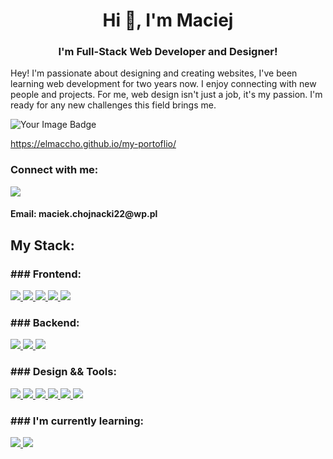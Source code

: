 <h1 align="center">Hi 👋, I'm Maciej</h1>
<h3 align="center">I'm Full-Stack Web Developer and Designer!</h3>
<p align="left">
Hey! I'm passionate about designing and creating websites, I've been learning web development for two years now. I enjoy connecting with new people and projects. For me, web design isn't just a job, it's my passion. I'm ready for any new challenges this field brings me.  
</p>

<img src="https://tryhackme-badges.s3.amazonaws.com/elmaccho35.png" alt="Your Image Badge" />

https://elmaccho.github.io/my-portoflio/

<h3 align="left">Connect with me:</h3>

<p align="left">
    <a href="https://www.facebook.com/eeeeeeee1234567890/">
        <img src="https://img.shields.io/badge/Facebook-%231877F2.svg?style=for-the-badge&logo=Facebook&logoColor=white">
      </a>
<h4>Email: maciek.chojnacki22@wp.pl</h4>
</p>

<h2 align="left">My Stack:</h2>
<p align="left"> 
<h3>### Frontend:</h3>
<a href="https://img.shields.io/badge/html5-%23E34F26.svg?style=for-the-badge&logo=html5&logoColor=white">
    <img src="https://img.shields.io/badge/html5-%23E34F26.svg?style=for-the-badge&logo=html5&logoColor=white">
  </a>
<a href="https://img.shields.io/badge/css3-%231572B6.svg?style=for-the-badge&logo=css3&logoColor=whitee">
    <img src="https://img.shields.io/badge/css3-%231572B6.svg?style=for-the-badge&logo=css3&logoColor=white">
  </a>
<a href="https://img.shields.io/badge/javascript-%23323330.svg?style=for-the-badge&logo=javascript&logoColor=%23F7DF1E">
    <img src="https://img.shields.io/badge/javascript-%23323330.svg?style=for-the-badge&logo=javascript&logoColor=%23F7DF1E">
  </a>
<a href="https://img.shields.io/badge/bootstrap-%238511FA.svg?style=for-the-badge&logo=bootstrap&logoColor=white">
    <img src="https://img.shields.io/badge/bootstrap-%238511FA.svg?style=for-the-badge&logo=bootstrap&logoColor=white">
  </a>
<a href="https://img.shields.io/badge/tailwindcss-%2338B2AC.svg?style=for-the-badge&logo=tailwind-css&logoColor=white">
    <img src="https://img.shields.io/badge/tailwindcss-%2338B2AC.svg?style=for-the-badge&logo=tailwind-css&logoColor=white">
  </a>

<h3>### Backend:</h3>
<a href="https://img.shields.io/badge/php-%23777BB4.svg?style=for-the-badge&logo=php&logoColor=white">
    <img src="https://img.shields.io/badge/php-%23777BB4.svg?style=for-the-badge&logo=php&logoColor=white">
  </a>
  <a href="https://img.shields.io/badge/mysql-4479A1.svg?style=for-the-badge&logo=mysql&logoColor=white">
    <img src="https://img.shields.io/badge/mysql-4479A1.svg?style=for-the-badge&logo=mysql&logoColor=white">
  </a>
<a href="https://img.shields.io/badge/laravel-%23FF2D20.svg?style=for-the-badge&logo=laravel&logoColor=white">
    <img src="https://img.shields.io/badge/laravel-%23FF2D20.svg?style=for-the-badge&logo=laravel&logoColor=white">
  </a>


<h3>### Design && Tools:</h3>
<a href="https://img.shields.io/badge/figma-%23F24E1E.svg?style=for-the-badge&logo=figma&logoColor=white">
    <img src="https://img.shields.io/badge/figma-%23F24E1E.svg?style=for-the-badge&logo=figma&logoColor=white">
  </a>



<a href="https://img.shields.io/badge/Gimp-657D8B?style=for-the-badge&logo=gimp&logoColor=FFFFFF">
    <img src="https://img.shields.io/badge/Gimp-657D8B?style=for-the-badge&logo=gimp&logoColor=FFFFFF">
  </a>

<a href="https://img.shields.io/badge/adobe%20photoshop-%2331A8FF.svg?style=for-the-badge&logo=adobe%20photoshop&logoColor=white">
    <img src="https://img.shields.io/badge/adobe%20photoshop-%2331A8FF.svg?style=for-the-badge&logo=adobe%20photoshop&logoColor=white">
  </a>

<a href="https://img.shields.io/badge/NPM-%23CB3837.svg?style=for-the-badge&logo=npm&logoColor=white">
    <img src="https://img.shields.io/badge/NPM-%23CB3837.svg?style=for-the-badge&logo=npm&logoColor=white">
  </a>



<a href="https://img.shields.io/badge/git-%23F05033.svg?style=for-the-badge&logo=git&logoColor=white">
    <img src="https://img.shields.io/badge/git-%23F05033.svg?style=for-the-badge&logo=git&logoColor=white">
  </a>



<a href="https://img.shields.io/badge/github-%23121011.svg?style=for-the-badge&logo=github&logoColor=white">
    <img src="https://img.shields.io/badge/github-%23121011.svg?style=for-the-badge&logo=github&logoColor=white">
  </a>

<h3>### I'm currently learning:</h3>
<a href="https://img.shields.io/badge/vuejs-%2335495e.svg?style=for-the-badge&logo=vuedotjs&logoColor=%234FC08D">
    <img src="https://img.shields.io/badge/vuejs-%2335495e.svg?style=for-the-badge&logo=vuedotjs&logoColor=%234FC08D">
  </a>
  <a href="https://img.shields.io/badge/react-%2320232a.svg?style=for-the-badge&logo=react&logoColor=%2361DAFB">
    <img src="https://img.shields.io/badge/react-%2320232a.svg?style=for-the-badge&logo=react&logoColor=%2361DAFB">
  </a>
</p>
